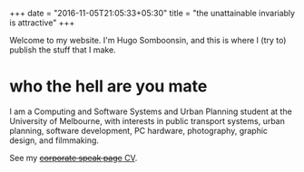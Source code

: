 +++
date = "2016-11-05T21:05:33+05:30"
title = "the unattainable invariably is attractive"
+++

Welcome to my website. I'm Hugo Somboonsin, and this is where I (try to) publish the stuff that I make.
<!--more-->

# who the hell are you mate

I am a Computing and Software Systems and Urban Planning student at the University of Melbourne, with interests in public transport systems, urban planning, software development, PC hardware, photography, graphic design, and filmmaking.

See my [~~corporate speak page~~ CV](resume.md).